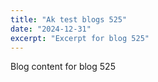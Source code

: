 ```yaml
---
title: "Ak test blogs 525"
date: "2024-12-31"
excerpt: "Excerpt for blog 525"
---
```


Blog content for blog 525